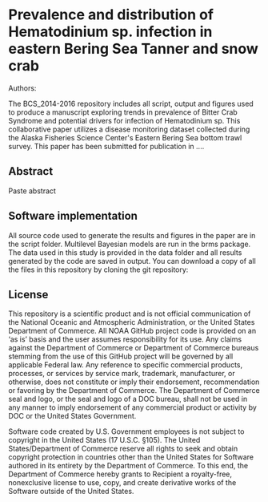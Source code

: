 # Prevalence and distribution of Hematodinium sp. infection in eastern Bering Sea Tanner and snow crab
Authors: 

The BCS_2014-2016 repository includes all script, output and figures used to produce a manuscript exploring trends in prevalence of Bitter Crab Syndrome and potential drivers for infection of Hematodinium sp. This collaborative paper utilizes a disease monitoring dataset collected during the Alaska Fisheries Science Center's Eastern Bering Sea bottom trawl survey. This paper has been submitted for publication in ....

## Abstract
Paste abstract

## Software implementation
All source code used to generate the results and figures in the paper are in the script folder. Multilevel Bayesian models are run in the brms package. The data used in this study is provided in the data folder and all results generated by the code are saved in output. You can download a copy of all the files in this repository by cloning the git repository:

## License
This repository is a scientific product and is not official communication of the National Oceanic and Atmospheric Administration, or the United States Department of Commerce. All NOAA GitHub project code is provided on an ‘as is’ basis and the user assumes responsibility for its use. Any claims against the Department of Commerce or Department of Commerce bureaus stemming from the use of this GitHub project will be governed by all applicable Federal law. Any reference to specific commercial products, processes, or services by service mark, trademark, manufacturer, or otherwise, does not constitute or imply their endorsement, recommendation or favoring by the Department of Commerce. The Department of Commerce seal and logo, or the seal and logo of a DOC bureau, shall not be used in any manner to imply endorsement of any commercial product or activity by DOC or the United States Government.

Software code created by U.S. Government employees is not subject to copyright in the United States (17 U.S.C. §105). The United States/Department of Commerce reserve all rights to seek and obtain copyright protection in countries other than the United States for Software authored in its entirety by the Department of Commerce. To this end, the Department of Commerce hereby grants to Recipient a royalty-free, nonexclusive license to use, copy, and create derivative works of the Software outside of the United States.

